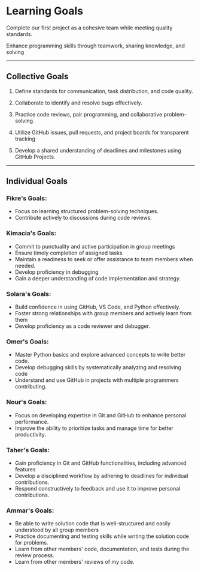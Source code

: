 # Learning Goals

Complete our first project as a cohesive team while meeting quality standards.

Enhance programming skills through teamwork, sharing knowledge, and solving

---

## Collective Goals

1. Define standards for communication, task distribution, and code quality.

2. Collaborate to identify and resolve bugs effectively.

3. Practice code reviews, pair programming, and collaborative problem-solving.

4. Utilize GitHub issues, pull requests, and project boards for transparent tracking

5. Develop a shared understanding of deadlines and milestones using GitHub Projects.

---

## Individual Goals

### **Fikre's Goals:**

- Focus on learning structured problem-solving techniques.
- Contribute actively to discussions during code reviews.

### **Kimacia's Goals:**

- Commit to punctuality and active participation in group meetings
- Ensure timely completion of assigned tasks
- Maintain a readiness to seek or offer assistance to team members when needed.
- Develop proficiency in debugging
- Gain a deeper understanding of code implementation and strategy.

### **Solara's Goals:**

- Build confidence in using GitHub, VS Code, and Python effectively.
- Foster strong relationships with group members and actively learn from them
- Develop proficiency as a code reviewer and debugger.

### **Omer's Goals:**

- Master Python basics and explore advanced concepts to write better code.
- Develop debugging skills by systematically analyzing and resolving code
- Understand and use GitHub in projects with multiple programmers contributing.

### **Nour's Goals:**

- Focus on developing expertise in Git and GitHub to enhance personal performance.
- Improve the ability to prioritize tasks and manage time for better productivity.

### **Taher's Goals:**

- Gain proficiency in Git and GitHub functionalities, including advanced features
- Develop a disciplined workflow by adhering to deadlines for individual contributions.
- Respond constructively to feedback and use it to improve personal contributions.

### **Ammar's Goals:**

- Be able to write solution code that is well-structured and easily understood by all group members
- Practice documenting and testing skills while writing the solution code for problems.
- Learn from other members' code, documentation, and tests during the review process.
- Learn from other members' reviews of my code.
